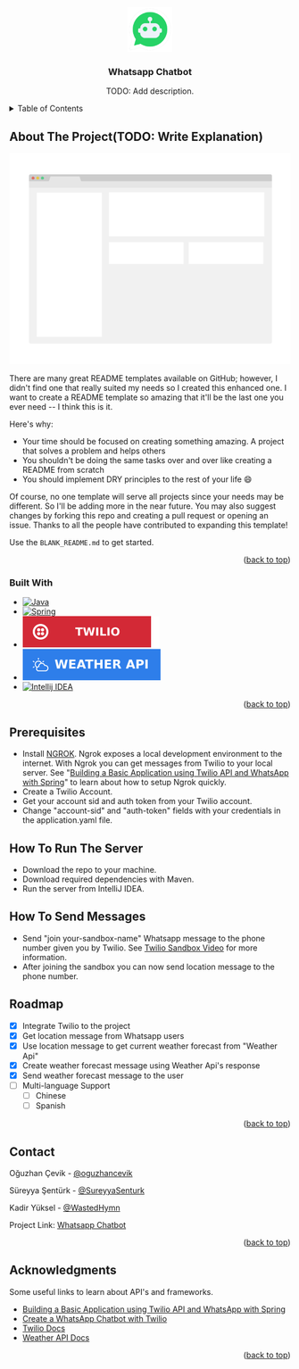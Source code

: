 <!-- PROJECT LOGO -->
<br />
<div align="center">
  <a href="https://github.com/pera-soft/weather-whatsapp-bot">
    <img src="images/wp_bot_icon.png" alt="Logo" width="80" height="80">
  </a>

  <h3 align="center">Whatsapp Chatbot</h3>

  <p align="center">
    TODO: Add description.
    <br />
    <!--
    <a href="https://github.com/othneildrew/Best-README-Template"><strong>Explore the docs »</strong></a>
    <br />
    <br />
    <a href="https://github.com/othneildrew/Best-README-Template">View Demo</a>
    ·
    <a href="https://github.com/othneildrew/Best-README-Template/issues">Report Bug</a>
    ·
    <a href="https://github.com/othneildrew/Best-README-Template/issues">Request Feature</a>
    -->
  </p>
</div>



<!-- TABLE OF CONTENTS -->
<details>
  <summary>Table of Contents</summary>
  <ol>
    <li>
      <a href="#about-the-project">About The Project</a>
      <ul>
        <li><a href="#built-with">Built With</a></li>
      </ul>
    </li>
    <li>
      <a href="#getting-started">Getting Started</a>
      <ul>
        <li><a href="#prerequisites">Prerequisites</a></li>
        <li><a href="#how-to-run-the-server">How To Run The Server</a></li>
        <li><a href="#how-to-send-message">How To Send Messages</a></li>
      </ul>
    </li>
    <li><a href="#roadmap">Roadmap</a></li>
    <!--<li><a href="#contributing">Contributing</a></li>-->
    <!--<li><a href="#license">License</a></li>-->
    <li><a href="#contact">Contact</a></li>
    <li><a href="#acknowledgments">Acknowledgments</a></li>
  </ol>
</details>



<!-- ABOUT THE PROJECT -->
## About The Project(TODO: Write Explanation)

[![Product Name Screen Shot][product-screenshot]](https://example.com)

There are many great README templates available on GitHub; however, I didn't find one that really suited my needs so I created this enhanced one. I want to create a README template so amazing that it'll be the last one you ever need -- I think this is it.

Here's why:
* Your time should be focused on creating something amazing. A project that solves a problem and helps others
* You shouldn't be doing the same tasks over and over like creating a README from scratch
* You should implement DRY principles to the rest of your life :smile:

Of course, no one template will serve all projects since your needs may be different. So I'll be adding more in the near future. You may also suggest changes by forking this repo and creating a pull request or opening an issue. Thanks to all the people have contributed to expanding this template!

Use the `BLANK_README.md` to get started.

<p align="right">(<a href="#readme-top">back to top</a>)</p>



### Built With


* [![Java][Java]][Java-url]
* [![Spring][Spring]][Spring-url]
* [![Twilio][Twilio]][Twilio-url]
* [![Weather][Weather]][Weather-url]
* [![Intellij IDEA][Intellij IDEA]][IntelliJ-url]

<p align="right">(<a href="#readme-top">back to top</a>)</p>



<!-- GETTING STARTED -->
## Prerequisites

* Install [NGROK]. Ngrok exposes a local development environment to the internet. With Ngrok you can get messages from Twilio to your local server. See "[Building a Basic Application using Twilio API and WhatsApp with Spring]" to learn about how to setup Ngrok quickly.
* Create a Twilio Account.
* Get your account sid and auth token from your Twilio account.
* Change "account-sid" and "auth-token" fields with your credentials in the application.yaml file.

## How To Run The Server

* Download the repo to your machine.
* Download required dependencies with Maven.
* Run the server from IntelliJ IDEA.

## How To Send Messages

* Send "join your-sandbox-name" Whatsapp message to the phone number given you by Twilio. See [Twilio Sandbox Video] for more information.
* After joining the sandbox you can now send location message to the phone number.
<!--
### Installation

_Below is an example of how you can instruct your audience on installing and setting up your app. This template doesn't rely on any external dependencies or services._

1. Get a free API Key at [https://example.com](https://example.com)
2. Clone the repo
   ```sh
   git clone https://github.com/your_username_/Project-Name.git
   ```
3. Install NPM packages
   ```sh
   npm install
   ```
4. Enter your API in `config.js`
   ```js
   const API_KEY = 'ENTER YOUR API';
   ```

<p align="right">(<a href="#readme-top">back to top</a>)</p>
-->


<!-- ROADMAP -->
## Roadmap

- [x] Integrate Twilio to the project
- [x] Get location message from Whatsapp users
- [x] Use location message to get current weather forecast from "Weather Api"
- [x] Create weather forecast message using Weather Api's response
- [x] Send weather forecast message to the user
- [ ] Multi-language Support
    - [ ] Chinese
    - [ ] Spanish

<p align="right">(<a href="#readme-top">back to top</a>)</p>



<!-- CONTRIBUTING 
## Contributing

Contributions are what make the open source community such an amazing place to learn, inspire, and create. Any contributions you make are **greatly appreciated**.

If you have a suggestion that would make this better, please fork the repo and create a pull request. You can also simply open an issue with the tag "enhancement".
Don't forget to give the project a star! Thanks again!

1. Fork the Project
2. Create your Feature Branch (`git checkout -b feature/AmazingFeature`)
3. Commit your Changes (`git commit -m 'Add some AmazingFeature'`)
4. Push to the Branch (`git push origin feature/AmazingFeature`)
5. Open a Pull Request

<p align="right">(<a href="#readme-top">back to top</a>)</p>
-->


<!-- LICENSE 
## License

Distributed under the MIT License. See `LICENSE.txt` for more information.

<p align="right">(<a href="#readme-top">back to top</a>)</p>
-->


<!-- CONTACT -->
## Contact

Oğuzhan Çevik - [@oguzhancevik](https://github.com/oguzhancevik)

Süreyya Şentürk - [@SureyyaSenturk](https://github.com/SureyyaSenturk)

Kadir Yüksel - [@WastedHymn](https://github.com/WastedHymn)

Project Link: [Whatsapp Chatbot](https://github.com/pera-soft/weather-whatsapp-bot)

<p align="right">(<a href="#readme-top">back to top</a>)</p>



<!-- ACKNOWLEDGMENTS -->
## Acknowledgments

Some useful links to learn about API's and frameworks.

* [Building a Basic Application using Twilio API and WhatsApp with Spring]
* [Create a WhatsApp Chatbot with Twilio](https://www.toptal.com/chatbot/create-a-whatsapp-chatbot)
* [Twilio Docs](https://www.twilio.com/docs/whatsapp)
* [Weather API Docs](https://www.weatherapi.com/docs/)

<p align="right">(<a href="#readme-top">back to top</a>)</p>



<!-- MARKDOWN LINKS & IMAGES -->
<!-- https://www.markdownguide.org/basic-syntax/#reference-style-links -->
[contributors-shield]: https://img.shields.io/github/contributors/othneildrew/Best-README-Template.svg?style=for-the-badge
[contributors-url]: https://github.com/othneildrew/Best-README-Template/graphs/contributors
[forks-shield]: https://img.shields.io/github/forks/othneildrew/Best-README-Template.svg?style=for-the-badge
[forks-url]: https://github.com/othneildrew/Best-README-Template/network/members
[stars-shield]: https://img.shields.io/github/stars/othneildrew/Best-README-Template.svg?style=for-the-badge
[stars-url]: https://github.com/othneildrew/Best-README-Template/stargazers
[issues-shield]: https://img.shields.io/github/issues/othneildrew/Best-README-Template.svg?style=for-the-badge
[issues-url]: https://github.com/othneildrew/Best-README-Template/issues
[license-shield]: https://img.shields.io/github/license/othneildrew/Best-README-Template.svg?style=for-the-badge
[license-url]: https://github.com/othneildrew/Best-README-Template/blob/master/LICENSE.txt
[linkedin-shield]: https://img.shields.io/badge/-LinkedIn-black.svg?style=for-the-badge&logo=linkedin&colorB=555
[linkedin-url]: https://linkedin.com/in/othneildrew
[product-screenshot]: images/screenshot.png
[Java-url]: https://www.java.com
[Java]: https://img.shields.io/badge/java-%23ED8B00.svg?style=for-the-badge&logo=openjdk&logoColor=white
[Spring-url]: https://spring.io
[Spring]: https://img.shields.io/badge/spring-%236DB33F.svg?style=for-the-badge&logo=spring&logoColor=white
[Twilio-url]: https://www.twilio.com
[Twilio]: ./images/twilio_icon.svg
[IntelliJ-url]: https://www.jetbrains.com/idea/
[IntelliJ IDEA]: https://img.shields.io/badge/IntelliJIDEA-000000.svg?style=for-the-badge&logo=intellij-idea&logoColor=white
[Weather-url]: https://www.weatherapi.com
[Weather]: ./images/weather_api.svg
[NGROK]: https://ngrok.com
[Twilio Sandbox Video]: https://www.youtube.com/watch?v=O2PB6o2E8aA
[Building a Basic Application using Twilio API and WhatsApp with Spring]: https://www.section.io/engineering-education/twilio-api-whatsapp-spring-boot/#ngrok-setup